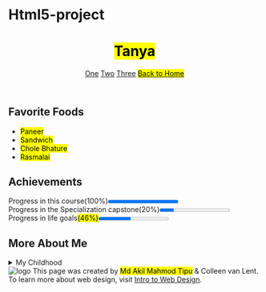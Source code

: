 # Html5-project
<!DOCTYPE html>
<html lang="en">
<head>
	<meta charset="utf-8">
	<title>Final Project | WD4E</title>
</head>
	<body>
		<header>
			<h1><mark> Tanya </mark></h1>
			<nav>
				<a href="#">One</a>
				<a href="#">Two</a>
				<a href="#">Three</a>
				<a href="#"><mark>Back to Home</mark></a>	
			</nav>
		</header>
		<section>
			<h2>Favorite Foods</h2>
			<ul>
				<li><mark>Paneer</mark></li>
				<li><mark>Sandwich</mark></li>
				<li><mark>Chole Bhature</mark></li>
				<li><mark>Rasmalai</mark></li>
			</ul>
		</section>
		<section>
			<h2>Achievements</h2>
			Progress in this course(100%)<progress value="100" max="100"></progress><br>
			Progress in the Specialization capstone(20%)<progress value="20" max="100"></progress><br>
			Progress in life goals<mark>(46%)</mark><progress value="46" max="100"></progress><br>
		</section>
    <section>
			<h2>More About Me</h2>
			<details>
				<summary>My Childhood</summary>
				<p><mark> I love my childhood. I play, dance, sing, draw a lot. I always liked to go to school. </mark></p>
			</details>
		</section>
		<footer>
			<img src="http://www.intro-webdesign.com/images/newlogo.png" alt="logo">
			This page was created by <mark>Md Akil Mahmod Tipu</mark> &amp; Colleen van Lent. To learn more about web design, visit <a  href="http://www.intro-webdesign.com/">Intro to Web Design</a>.
		</footer>
	</body>
</html>
